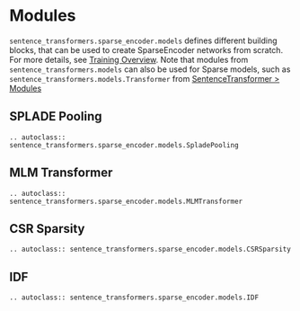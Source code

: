 # Modules

`sentence_transformers.sparse_encoder.models` defines different building blocks, that can be used to create SparseEncoder networks from scratch. For more details, see [Training Overview](../../sparse_encoder/training_overview.md).
Note that modules from `sentence_transformers.models` can also be used for Sparse models, such as `sentence_transformers.models.Transformer` from [SentenceTransformer > Modules](../sentence_transformer/models.md)
## SPLADE Pooling
```{eval-rst}
.. autoclass:: sentence_transformers.sparse_encoder.models.SpladePooling
```

## MLM Transformer
```{eval-rst}
.. autoclass:: sentence_transformers.sparse_encoder.models.MLMTransformer
```

## CSR Sparsity
```{eval-rst}
.. autoclass:: sentence_transformers.sparse_encoder.models.CSRSparsity
```

## IDF
```{eval-rst}
.. autoclass:: sentence_transformers.sparse_encoder.models.IDF
``` 
